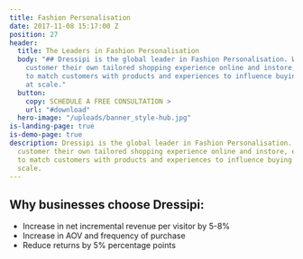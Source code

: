 ```yaml
---
title: Fashion Personalisation
date: 2017-11-08 15:17:00 Z
position: 27
header:
  title: The Leaders in Fashion Personalisation
  body: "## Dressipi is the global leader in Fashion Personalisation. We give each
    customer their own tailored shopping experience online and instore, enabling retailers
    to match customers with products and experiences to influence buying behaviour
    at scale."
  button:
    copy: SCHEDULE A FREE CONSULTATION >
    url: "#download"
  hero-image: "/uploads/banner_style-hub.jpg"
is-landing-page: true
is-demo-page: true
description: Dressipi is the global leader in Fashion Personalisation. We give each
  customer their own tailored shopping experience online and instore, enabling retailers
  to match customers with products and experiences to influence buying behaviour at
  scale.
---
```


## Why businesses choose Dressipi:

- Increase in net incremental revenue per visitor by 5-8%
- Increase in AOV and frequency of purchase
- Reduce returns by 5% percentage points
